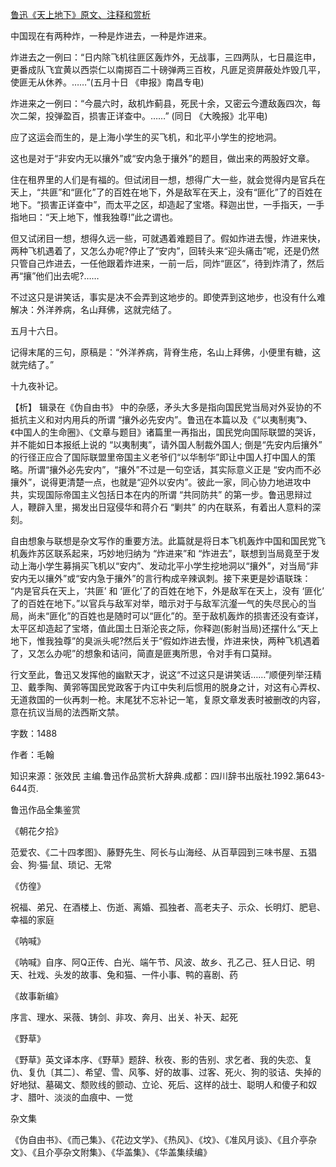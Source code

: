 [鲁迅《天上地下》原文、注释和赏析](https://www.vrrw.net/wx/9677.html)

中国现在有两种炸，一种是炸进去，一种是炸进来。

炸进去之一例曰：“日内除飞机往匪区轰炸外，无战事，三四两队，七日晨迄申，更番成队飞宜黄以西崇仁以南掷百二十磅弹两三百枚，凡匪足资屏蔽处炸毁几平，使匪无从休养。……”(五月十日 《申报》南昌专电)

炸进来之一例曰：“今晨六时，敌机炸蓟县，死民十余，又密云今遭敌轰四次，每次二架，投弹盈百，损害正详查中。……” (同日 《大晚报》北平电)

应了这运会而生的，是上海小学生的买飞机，和北平小学生的挖地洞。

这也是对于“非安内无以攘外”或“安内急于攘外”的题目，做出来的两股好文章。

住在租界里的人们是有福的。但试闭目一想，想得广大一些，就会觉得内是官兵在天上，“共匪”和“匪化”了的百姓在地下，外是敌军在天上，没有“匪化”了的百姓在地下。“损害正详查中”，而太平之区，却造起了宝塔。释迦出世，一手指天，一手指地曰：“天上地下，惟我独尊!”此之谓也。

但又试闭目一想，想得久远一些，可就遇着难题目了。假如炸进去慢，炸进来快，两种飞机遇着了，又怎么办呢?停止了“安内”，回转头来“迎头痛击”呢，还是仍然只管自己炸进去，一任他跟着炸进来，一前一后，同炸“匪区”，待到炸清了，然后再“攘”他们出去呢?……

不过这只是讲笑话，事实是决不会弄到这地步的。即使弄到这地步，也没有什么难解决：外洋养病，名山拜佛，这就完结了。

五月十六日。

记得末尾的三句，原稿是：“外洋养病，背脊生疮，名山上拜佛，小便里有糖，这就完结了。”

十九夜补记。



【析】 辑录在《伪自由书》 中的杂感，矛头大多是指向国民党当局对外妥协的不抵抗主义和对内用兵的所谓 “攘外必先安内”。鲁迅在本篇以及《“以夷制夷”》、《中国人的生命圈》、《文章与题目》诸篇里一再指出，国民党向国际联盟的哭诉，并不能如日本报纸上说的 “以夷制夷”，请外国人制裁外国人; 倒是“先安内后攘外” 的行径正应合了国际联盟里帝国主义老爷们“以华制华”即让中国人打中国人的策略。所谓“攘外必先安内”，“攘外”不过是一句空话，其实际意义正是 “安内而不必攘外”，说得更清楚一点，也就是“迎外以安内”。彼此一家，同心协力地进攻中共，实现国际帝国主义包括日本在内的所谓 “共同防共” 的第一步。鲁迅思辩过人，鞭辟入里，揭发出日寇侵华和蒋介石 “剿共” 的内在联系，有着出人意料的深刻。

自由想象与联想是杂文写作的重要方法。此篇就是将日本飞机轰炸中国和国民党飞机轰炸苏区联系起来，巧妙地归纳为 “炸进来”和 “炸进去”，联想到当局竟至于发动上海小学生募捐买飞机以“安内”、发动北平小学生挖地洞以“攘外”，对当局“非安内无以攘外”或“安内急于攘外”的言行构成辛辣讽刺。接下来更是妙语联珠： “内是官兵在天上，‘共匪’ 和 ‘匪化’了的百姓在地下，外是敌军在天上，没有 ‘匪化’ 了的百姓在地下。”以官兵与敌军对举，暗示对于与敌军沆瀣一气的失尽民心的当局，尚未“匪化”的百姓也是随时可以“匪化”的。至于敌机轰炸的损害还没有查详，太平区却造起了宝塔，值此国土日渐沦丧之际，你释迦(影射当局)还摆什么“天上地下，惟我独尊”的臭派头呢?然后关于“假如炸进去慢，炸进来快，两种飞机遇着了，又怎么办呢”的想象和诘问，简直是匪夷所思，令对手有口莫辩。

行文至此，鲁迅又发挥他的幽默天才，说这“不过这只是讲笑话……”顺便列举汪精卫、戴季陶、黄郛等国民党政客于内讧中失利后惯用的脱身之计，对这有心弄权、无道救国的一伙再刺一枪。末尾犹不忘补记一笔，复原文章发表时被删改的内容，意在抗议当局的法西斯文禁。

字数：1488

作者：毛翰

知识来源：张效民 主编.鲁迅作品赏析大辞典.成都：四川辞书出版社.1992.第643-644页.

鲁迅作品全集鉴赏

《朝花夕拾》

范爱农、《二十四孝图》、藤野先生、阿长与山海经、从百草园到三味书屋、五猖会、狗·猫·鼠、琐记、无常

《仿徨》

祝福、弟兄、在酒楼上、伤逝、离婚、孤独者、高老夫子、示众、长明灯、肥皂、幸福的家庭

《呐喊》

《呐喊》自序、阿Q正传、白光、端午节、风波、故乡、孔乙己、狂人日记、明天、社戏、头发的故事、兔和猫、一件小事、鸭的喜剧、药

《故事新编》

序言、理水、采薇、铸剑、非攻、奔月、出关、补天、起死

《野草》

《野草》英文译本序、《野草》题辞、秋夜、影的告别、求乞者、我的失恋、复仇、复仇〔其二〕、希望、雪、风筝、好的故事、过客、死火、狗的驳诘、失掉的好地狱、墓碣文、颓败线的颤动、立论、死后、这样的战士、聪明人和傻子和奴才、腊叶、淡淡的血痕中、一觉

杂文集

《伪自由书》、《而己集》、《花边文学》、《热风》、《坟》、《准风月谈》、《且介亭杂文》、《且介亭杂文附集》、《华盖集》、《华盖集续编》

